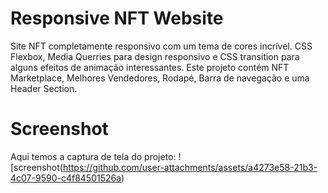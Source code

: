 # Responsive NFT Website

Site NFT completamente responsivo com um tema de cores incrível.
CSS Flexbox, Media Querries para design responsivo e CSS transition para alguns efeitos de animação interessantes. 
Este projeto contém NFT Marketplace, Melhores Vendedores, Rodapé, Barra de navegação e uma Header Section.

# Screenshot

Aqui temos a captura de tela do projeto:
![screenshot(https://github.com/user-attachments/assets/a4273e58-21b3-4c07-9590-c4f84501526a)



